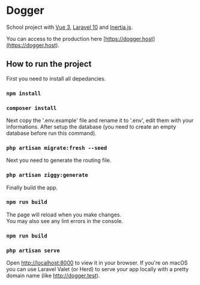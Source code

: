# Dogger

School project with [Vue 3](https://vuejs.org/), [Laravel 10](https://laravel.com/) and [Inertia.js](https://inertiajs.com/).

You can access to the production here [https://dogger.host](https://dogger.host).

## How to run the project

First you need to install all depedancies.

### `npm install`
### `composer install`

Next copy the '.env.example' file and rename it to '.env', edit them with your informations.
After setup the database (you need to create an empty database before run this command).

### `php artisan migrate:fresh --seed`

Next you need to generate the routing file.

### `php artisan ziggy:generate`

Finally build the app.

### `npm run build`

The page will reload when you make changes.\
You may also see any lint errors in the console.

### `npm run build`
### `php artisan serve`

Open [http://localhost:8000](http://localhost:8000) to view it in your browser.
If you're on macOS you can use Laravel Valet (or Herd) to serve your app locally with a pretty domain name (like http://dogger.test).
